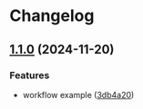 # Changelog

## [1.1.0](https://github.com/wayofdev/spiral-app-temporal-demo/compare/v1.0.0...v1.1.0) (2024-11-20)


### Features

* workflow example ([3db4a20](https://github.com/wayofdev/spiral-app-temporal-demo/commit/3db4a20cf9afe4cce953ae7039b41205d999a4da))
